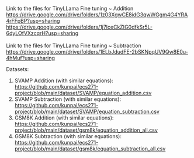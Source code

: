 Link to the files for TinyLLama Fine tuning ~ Addition <br>
https://drive.google.com/drive/folders/1z03XgwCE8idG3qwWGgm4G4YRA4rFFpBP?usp=sharing <br>
https://drive.google.com/drive/folders/1j7lceCkZIG0dfkSr5L-6dyLOfVXzcqrH?usp=sharing <br>
<br>
Link to the files for TinyLLama Fine tuning ~ Subtraction<br>
https://drive.google.com/drive/folders/1ELbJdudFE-2bSKNpqUV9Qw8E0u-4hMuf?usp=sharing <br>

Datasets: <br>
1. SVAMP Addition (with similar equations): https://github.com/kunpai/ecs271-project/blob/main/dataset/SVAMP/equation_addition.csv
2. SVAMP Subtraction (with similar equations): https://github.com/kunpai/ecs271-project/blob/main/dataset/SVAMP/equation_subtraction.csv
3. GSM8K Addition (with similar equations): https://github.com/kunpai/ecs271-project/blob/main/dataset/gsm8k/equation_addition_all.csv
4. GSM8K Subtraction (with similar equations): https://github.com/kunpai/ecs271-project/blob/main/dataset/gsm8k/equation_subtraction_all.csv
